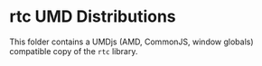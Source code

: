 # rtc UMD Distributions

This folder contains a UMDjs (AMD, CommonJS, window globals) compatible
copy of the `rtc` library. 